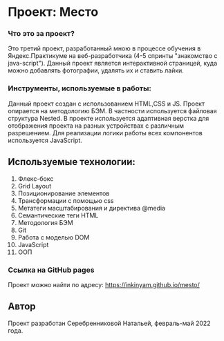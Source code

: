 # Проект: Место

### Что это за проект?
Это третий проект, разработанный мною в процессе обучения в Яндекс.Практикуме на веб-разработчика (4-5 спринты "знакомство с java-script").
Данный проект является интерактивной страницей, куда можно добавлять фотографии, удалять их и ставить лайки.

### Инструменты, используемые в работы:

Данный проект создан с использованием HTML,CSS и JS.
Проект опирается на методологию БЭМ. В частности используется файловая структура Nested.
В проекте используется адаптивная верстка для отображения проекта на разных устройствах с различным разрешением.
Для реализации логики работы всех компонентов используется JavaScript.

## Используемые технологии:

1. Флекс-бокс
2. Grid Layout
3. Позиционирование элементов
4. Трансформации с помощью css
5. Метатеги масштабирования и директива @media
6. Семантические теги HTML
7. Методология БЭМ
8. Git
9. Работа с моделью DOM
10. JavaScript
11. ООП

### Ссылка на GitHub pages

Проект можно найти по адресу: https://inkinyam.github.io/mesto/

## Автор
Проект разработан Серебренниковой Натальей, февраль-май 2022 года.
